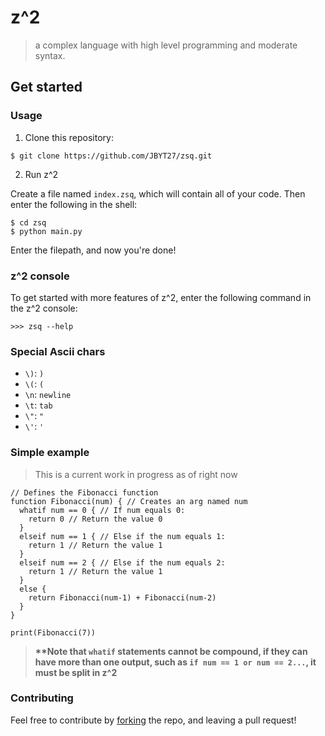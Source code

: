 # z^2
> a complex language with high level programming and moderate syntax. 

## Get started
### Usage
1. Clone this repository: 
```
$ git clone https://github.com/JBYT27/zsq.git
```

2. Run z^2

Create a file named `index.zsq`, which will contain all of your code. Then enter the following in the shell:
```
$ cd zsq
$ python main.py
```
Enter the filepath, and now you're done!

### z^2 console
To get started with more features of z^2, enter the following command in the z^2 console:

```
>>> zsq --help
```

### Special Ascii chars
* `\)`: `)`
* `\(`: `(`
* `\n`: `newline`
* `\t`: `tab`
* `\"`: `"`
* `\'`: `'`

### Simple example
> This is a current work in progress as of right now

```
// Defines the Fibonacci function
function Fibonacci(num) { // Creates an arg named num
  whatif num == 0 { // If num equals 0:
    return 0 // Return the value 0
  }
  elseif num == 1 { // Else if the num equals 1:
    return 1 // Return the value 1
  } 
  elseif num == 2 { // Else if the num equals 2:
    return 1 // Return the value 1
  }
  else {
    return Fibonacci(num-1) + Fibonacci(num-2)
  }
}

print(Fibonacci(7))
```

> **\*\*Note that `whatif` statements cannot be compound, if they can have more than one output, such as `if num == 1 or num == 2...`, it must be split in z^2** 

### Contributing
Feel free to contribute by [forking](https://github.com/JBYT27/zsq/network/members) the repo, and leaving a pull request!

